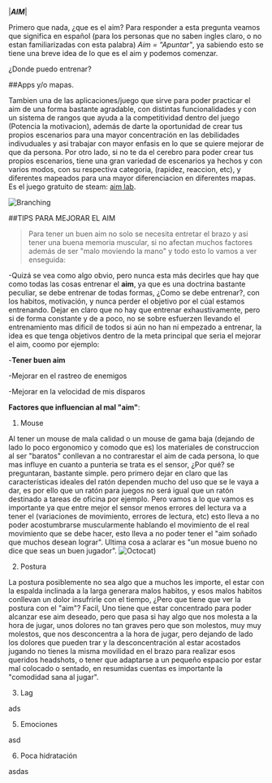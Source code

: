 
|**_AIM_**|


Primero que nada, ¿que es el aim? Para responder a esta pregunta veamos que significa en español (para los personas que no saben ingles claro, o no estan familiarizadas con esta palabra) *Aim = "Apuntar"*, ya sabiendo esto se tiene una breve idea de lo que es el aim y podemos comenzar.


¿Donde puedo entrenar?

##Apps y/o mapas.

Tambien una de las aplicaciones/juego que sirve para poder practicar el aim de una forma bastante agradable, con distintas funcionalidades y con un sistema de rangos que ayuda a la competitividad dentro del juego (Potencia la motivacion), además de darte la oportunidad de crear tus propios escenarios para una mayor concentración en las debilidades indivuduales y asi trabajar con mayor enfasis en lo que se quiere mejorar de que da persona. Por otro lado, si no te da el cerebro para poder crear tus propios escenarios, tiene una gran variedad de escenarios ya hechos y con varios modos, con su respectiva categoria, (rapidez, reaccion, etc), y diferentes mapeados para una mayor diferenciacion en diferentes mapas. Es el juego gratuito de steam: [aim lab](https://store.steampowered.com/app/714010/Aim_Lab/?utm_campaign=30daytopkws&utm_medium=cpc&utm_source=google&utm_content=competing-trainer-games&utm_term=aimlab&gclid=Cj0KCQjwppSEBhCGARIsANIs4p7GXSZ1887za23EC0pkV4SuuiC1IPIrF2hMhtrR6bDPNLefVyj_fl4aAj3AEALw_wcB).


![Branching](https://www.google.com/url?sa=i&url=https%3A%2F%2Fsysrqmts.com%2Fes%2Fgames%2Faim-lab&psig=AOvVaw2iIm0Q5u3A8TZnAaQmbd03&ust=1619532516360000&source=images&cd=vfe&ved=0CAIQjRxqFwoTCJigwfWKnPACFQAAAAAdAAAAABAP)



 ##TIPS PARA MEJORAR EL AIM
> Para tener un buen aim no solo se necesita entretar el brazo y asi tener una buena memoria muscular, si no afectan muchos factores además de ser "malo moviendo la mano" y todo esto lo vamos a ver enseguida:

-Quizá se vea como algo obvio, pero nunca esta más decirles que hay que como todas las cosas entrenar el **aim**, ya que es una doctrina bastante peculiar, se debe entrenar de todas formas, ¿Como se debe entrenar?, con los habitos, motivación, y nunca perder el objetivo por el cúal estamos entrenando. Dejar en claro que no hay que entrenar exhaustivamente, pero si de forma constante y de a poco, no se sobre esfuerzen llevando el entrenamiento mas dificil de todos si aún no han ni empezado a entrenar, la idea es que tenga objetivos dentro de la meta principal que seria el mejorar el aim, coomo por ejemplo:

-**Tener buen aim**
 
 -Mejorar en el rastreo de enemigos
  
  -Mejorar en la velocidad de mis disparos
 
 
**Factores que influencian al mal "aim"**:
 1. Mouse

  Al tener un mouse de mala calidad o un mouse de gama baja (dejando de lado lo poco ergonomico y comodo que es) los materiales de construccion al ser "baratos" conllevan a no contrarestar el aim de cada persona, lo que mas influye en cuanto a punteria se trata es el sensor, ¿Por qué? se preguntaran, bastante simple. pero primero dejar en claro que las características ideales del ratón dependen mucho del uso que se le vaya a dar, es por ello que un ratón para juegos no será igual que un ratón destinado a tareas de oficina por ejemplo. Pero vamos a lo que vamos es importante ya que entre mejor el sensor menos errores del lectura va a tener el (variaciones de movimiento, errores de lectura, etc) esto lleva a no poder acostumbrarse muscularmente hablando el movimiento de el real movimiento que se debe hacer, esto lleva a no poder tener el "aim soñado que muchos desean lograr". Ultima cosa a aclarar es "un mosue bueno no dice que seas un buen jugador".
![Octocat](https://user-images.githubusercontent.com/83141872/116096201-1646f480-a677-11eb-9077-abb5f743913e.png))
  
2. Postura
 
  La postura posiblemente no sea algo que a muchos les importe, el estar con la espalda inclinada a la larga generara malos habitos, y esos malos habitos conllevan un dolor insufrirle con el tiempo, ¿Pero que tiene que ver la postura con el "aim"? Facil, Uno tiene que estar concentrado para poder alcanzar ese aim deseado, pero que pasa si hay algo que nos molesta a la hora de jugar, unos dolores no tan graves pero que son molestos, muy muy molestos, que nos desconcentra a la hora de jugar, pero dejando de lado los dolores que pueden trar y la desconcentración al estar acostados jugando no tienes la misma movilidad en el brazo para realizar esos queridos headshots, o tener que adaptarse a un pequeño espacio por estar mal colocado o sentado, en resumidas cuentas es importante la "comodidad sana al jugar".

3. Lag

ads


5. Emociones

asd

6. Poca hidratación 

asdas


  
 



